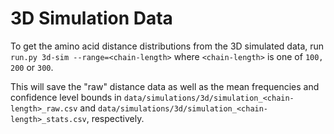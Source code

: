 # 3D Simulation Data

To get the amino acid distance distributions from the 3D simulated data, run 
`run.py 3d-sim --range=<chain-length>` where `<chain-length>` is one of `100, 200` or `300`.

This will save the "raw" distance data as well as the mean frequencies and 
confidence level bounds in `data/simulations/3d/simulation_<chain-length>_raw.csv`
and `data/simulations/3d/simulation_<chain-length>_stats.csv`, respectively.
